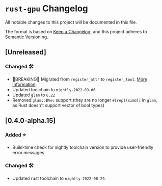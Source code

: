 # `rust-gpu` Changelog

All notable changes to this project will be documented in this file.

The format is based on [Keep a Changelog](https://keepachangelog.com/en/1.0.0/),
and this project adheres to [Semantic Versioning](https://semver.org/spec/v2.0.0.html).

## [Unreleased]

### Changed 🛠️

- 🚨BREAKING🚨 Migrated from `register_attr` to `register_tool`. [More information](docs/src/migration-to-register-tool.md).
- Updated toolchain to `nightly-2022-09-06`
- Updated `glam` to `0.22`
- Removed `glam::BVec` support (they are no longer `#[repl(simd)]` in `glam`, as Rust doesn't support vector of bool types)

## [0.4.0-alpha.15]

### Added ⭐

- Build-time check for nightly toolchain version to provide user-friendly error messages.

### Changed 🛠️

- Updated rust toolchain to `nightly-2022-08-29`.
